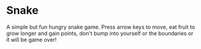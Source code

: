 # Snake

A simple but fun hungry snake game. Press arrow keys to move, eat fruit to grow longer and gain points, don't bump into yourself or the boundaries or it will be game over!
